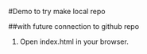 #Demo to try make local repo

##with future connection to github repo

1. Open index.html in your browser.
